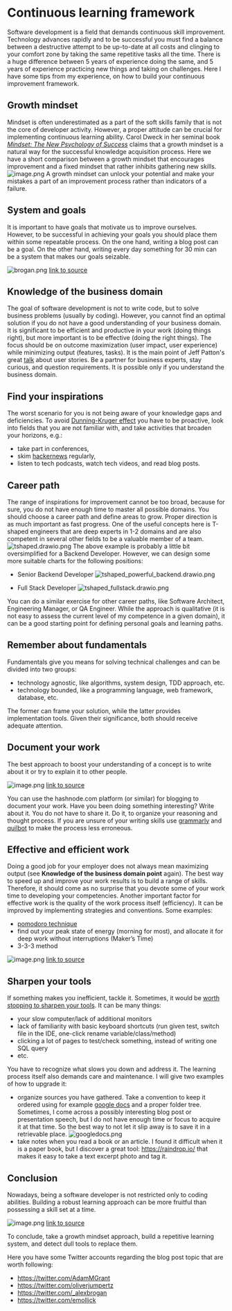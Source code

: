 # Continuous learning framework

Software development is a field that demands continuous skill improvement. Technology advances rapidly and to be successful you must find a balance between a destructive attempt to be up-to-date at all costs and clinging to your comfort zone by taking the same repetitive tasks all the time. There is a huge difference between 5 years of experience doing the same, and 5 years of experience practicing new things and taking on challenges. Here I have some tips from my experience, on how to build your continuous improvement framework.

## Growth mindset
Mindset is often underestimated as a part of the soft skills family that is not the core of developer activity. However, a proper attitude can be crucial for implementing continuous learning ability. Carol Dweck in her seminal book [*Mindset: The New Psychology of Success*](https://www.amazon.com/Mindset-Psychology-Carol-S-Dweck/dp/0345472322) claims that a growth mindset is a natural way for the successful knowledge acquisition process. Here we have a short comparison between a growth mindset that encourages improvement and a fixed mindset that rather inhibits gathering new skills.
![image.png](https://cdn.hashnode.com/res/hashnode/image/upload/v1655735406417/8Wkz2cgxK.png)
A growth mindset can unlock your potential and make your mistakes a part of an improvement process rather than indicators of a failure.

## System and goals
It is important to have goals that motivate us to improve ourselves. However, to be successful in achieving your goals you should place them within some repeatable process. On the one hand, writing a blog post can be a goal. On the other hand, writing every day 
something for 30 min can be a system that makes our goals seizable.

![brogan.png](https://cdn.hashnode.com/res/hashnode/image/upload/v1660298043979/CkDw1r2us.png)
[link to source](https://twitter.com/_alexbrogan/status/1534524520672944128)

## Knowledge of the business domain
The goal of software development is not to write code, but to solve business problems (usually by coding). However, you cannot find an optimal solution if you do not have a good understanding of your business domain. It is significant to be efficient and productive in your work (doing things right), but more important is to be effective (doing the right things).  The focus should be on outcome maximization (user impact, user experience) while minimizing output (features, tasks). It is the main point of Jeff Patton's great [talk](https://www.youtube.com/watch?v=AzBuohuOU6g) about user stories. 
Be a partner for business experts, stay curious, and question requirements. It is possible only if you understand the business domain.

## Find your inspirations
The worst scenario for you is not being aware of your knowledge gaps and deficiencies. To avoid [Dunning-Kruger effect](https://en.wikipedia.org/wiki/Dunning%E2%80%93Kruger_effect) you have to be proactive, look into fields that you are not familiar with, and take activities that broaden your horizons, e.g.:
- take part in conferences, 
- skim [hackernews](https://news.ycombinator.com/) regularly,
- listen to tech podcasts, watch tech videos, and read blog posts.

## Career path
The range of inspirations for improvement cannot be too broad, because for sure, you do not have enough time to master all possible domains. You should choose a career path and define areas to grow. Proper direction is as much important as fast progress. One of the useful concepts here is T-shaped engineers that are deep experts in 1-2 domains and are also competent in several other fields to be a valuable member of a team.
![tshaped.drawio.png](https://cdn.hashnode.com/res/hashnode/image/upload/v1655712781838/aNlw_XH8n.png)
The above example is probably a little bit oversimplified for a Backend Developer. However, we can design some more suitable charts for the following positions:  

- Senior Backend Developer
![tshaped_powerful_backend.drawio.png](https://cdn.hashnode.com/res/hashnode/image/upload/v1655712802887/q7dPN6229.png)

- Full Stack Developer
![tshaped_fullstack.drawio.png](https://cdn.hashnode.com/res/hashnode/image/upload/v1655712794658/PU4vPeNx_.png)

You can do a similar exercise for other career paths, like Software Architect, Engineering Manager, or QA Engineer.  While the approach is qualitative (it is not easy to assess the current level of my competence in a given domain), it can be a good starting point for defining personal goals and learning paths.

## Remember about fundamentals
Fundamentals give you means for solving technical challenges and can be divided into two groups:
- technology agnostic, like algorithms, system design, TDD approach, etc.
- technology bounded, like a programming language, web framework, database, etc.

The former can frame your solution, while the latter provides implementation tools. Given their significance, both should receive adequate attention.

## Document your work
The best approach to boost your understanding of a concept is to write about it or try to explain it to other people. 

![image.png](https://cdn.hashnode.com/res/hashnode/image/upload/v1660287291486/_xgBmzdcT.png)
[link to source](https://twitter.com/AdamMGrant/status/1551208238581948416)

You can use the hashnode.com platform (or similar) for blogging to document your work. Have you been doing something interesting? Write about it. You do not have to share it. Do it, to organize your reasoning and thought process. If you are unsure of your writing skills use [grammarly](https://app.grammarly.com/) and [quilbot](https://quillbot.com/) to make the process less erroneous. 

## Effective and efficient work
Doing a good job for your employer does not always mean maximizing output (see **Knowledge of the business domain point** again). The best way to speed up and improve your work results is to build a range of skills. Therefore, it should come as no surprise that you devote some of your work time to developing your competencies.
Another important factor for effective work is the quality of the work process itself (efficiency). It can be improved by implementing strategies and conventions. Some examples:
- [pomodoro technique](https://en.wikipedia.org/wiki/Pomodoro_Technique)
- find out your peak state of energy (morning for most), and allocate it for deep work without interruptions (Maker’s Time)
- 3-3-3 method

![image.png](https://cdn.hashnode.com/res/hashnode/image/upload/v1660297675824/sH7wT5SyD.png)
[link to source](https://twitter.com/SystemSunday/status/1554080843517370370)

## Sharpen your tools
If something makes you inefficient, tackle it. Sometimes, it would be [worth stopping to sharpen your tools](https://www.youtube.com/watch?v=I56oFTm9UlE). It can be many things:
- your slow computer/lack of additional monitors
- lack of familiarity with basic keyboard shortcuts (run given test, switch file in the IDE, one-click rename variable/class/method) 
- clicking a lot of pages to test/check something, instead of writing one SQL query
- etc.

You have to recognize what slows you down and address it.
The learning process itself also demands care and maintenance. I will give two examples of how to upgrade it:
- organize sources you have gathered. Take a convention to keep it ordered using for example [google docs](https://docs.google.com/) and a proper folder tree. Sometimes, I come across a possibly interesting blog post or presentation speech, but I do not have enough time or focus to acquire it at that time. So the best way to not let it slip away is to save it in a retrievable place.
![googledocs.png](https://cdn.hashnode.com/res/hashnode/image/upload/v1660286408665/eOS4-HUFC.png)
- take notes when you read a book or an article. I found it difficult when it is a paper book, but I discover a great tool: https://raindrop.io/ that makes it easy to take a text excerpt photo and tag it.

## Conclusion
Nowadays, being a software developer is not restricted only to coding abilities. Building a robust learning approach can be more fruitful than possessing a skill set at a time. 

![image.png](https://cdn.hashnode.com/res/hashnode/image/upload/v1660297871986/qQl76D3PL.png)
[link to source](https://twitter.com/kelseyhightower/status/1504190572336087040)

To conclude, take a growth mindset approach, build a repetitive learning system, and detect dull tools to replace them.

Here you have some Twitter accounts regarding the blog post topic that are worth following:
- https://twitter.com/AdamMGrant
- https://twitter.com/oliverjumpertz
- https://twitter.com/_alexbrogan
- https://twitter.com/emollick
